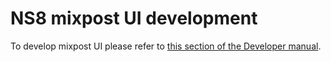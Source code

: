 # NS8 mixpost UI development

To develop mixpost UI please refer to [this section of the Developer manual](https://nethserver.github.io/ns8-core/ui/modules/#module-ui-development).
